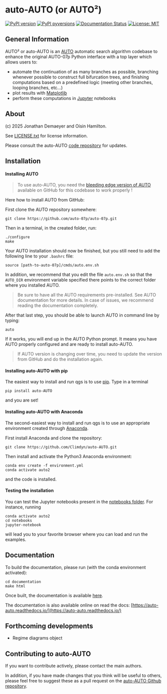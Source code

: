 
auto-AUTO (or AUTO²)
====================

[![PyPI version](https://badge.fury.io/py/auto-auto.svg)](https://badge.fury.io/py/auto-auto)
[![PyPI pyversions](https://img.shields.io/pypi/pyversions/auto-auto.svg)](https://pypi.org/project/auto-auto/)
[![Documentation Status](https://readthedocs.org/projects/auto-auto/badge/?version=latest)](https://auto-auto.readthedocs.io/en/latest/?badge=latest)
[![License: MIT](https://img.shields.io/badge/License-MIT-yellow.svg)](https://opensource.org/licenses/MIT)

General Information
-------------------

AUTO² or auto-AUTO is an [AUTO](https://github.com/auto-07p/auto-07p) automatic search algorithm codebase
to enhance the original AUTO-07p Python interface with a top layer which allows users to:

* automate the continuation of as many branches as possible, branching whenever possible to construct full
  bifurcation trees, and finishing computations based on a predefined logic
  (meeting other branches, looping branches, etc...)
* plot results with [Matplotlib](https://matplotlib.org)
* perform these computations in [Jupyter](https://jupyter.org) notebooks

About
-----

(c) 2025 Jonathan Demaeyer and Oísin Hamilton. 

See [LICENSE.txt](https://raw.githubusercontent.com/Climdyn/auto-AUTO/master/LICENSE.txt) for license information.

Please consult the auto-AUTO [code repository](http://www.github.com/Climdyn/auto-AUTO) for updates.

Installation
------------

#### Installing AUTO

> To use auto-AUTO, you need the [bleeding edge version of AUTO](https://github.com/auto-07p/auto-07p) available 
> on GitHub for this codebase to work properly !

Here how to install AUTO from GitHub:

First clone the AUTO repository somewhere:

    git clone https://github.com/auto-07p/auto-07p.git

Then in a terminal, in the created folder, run:

    ./configure
    make

Your AUTO installation should now be finished, but you still need to add the 
following line to your `.bashrc` file:

    source [path-to-auto-07p]/cmds/auto.env.sh

In addition, we recommend that you edit the file `auto.env.sh` so that the `AUTO_DIR` environment 
variable specified there points to the correct folder where you installed AUTO.

 > Be sure to have all the AUTO requirements pre-installed. See AUTO documentation for 
> more details. In case of issues, we recommend reading the documentation completely.

After that last step, you should be able to launch AUTO in command line by typing:

    auto

If it works, you will end up in the AUTO Python prompt.
It means you have AUTO properly configured and are ready to install auto-AUTO.

> If AUTO version is changing over time, you need to update the version from GitHub and do
> the installation again.

#### Installing auto-AUTO with pip

The easiest way to install and run qgs is to use [pip](https://pypi.org/).
Type in a terminal

    pip install auto-AUTO

and you are set!

#### Installing auto-AUTO with Anaconda

The second-easiest way to install and run qgs is to use an appropriate 
environment created through [Anaconda](https://www.anaconda.com/).

First install Anaconda and clone the repository:

    git clone https://github.com/Climdyn/auto-AUTO.git

Then install and activate the Python3 Anaconda environment:

    conda env create -f environment.yml
    conda activate auto2

and the code is installed. 


#### Testing the installation

You can test the Jupyter notebooks present in the 
[notebooks folder](./notebooks).
For instance, running

    conda activate auto2
    cd notebooks
    jupyter-notebook

will lead you to your favorite browser where you can load and run the examples.

Documentation
-------------

To build the documentation, please run (with the conda environment activated):

    cd documentation
    make html

Once built, the documentation is available [here](./documentation/build/html/index.html).

The documentation is also available online on read the docs: [https://auto-auto.readthedocs.io/](https://auto-auto.readthedocs.io/)

Forthcoming developments
------------------------

* Regime diagrams object

Contributing to auto-AUTO
-------------------------

If you want to contribute actively, please contact the main authors.

In addition, if you have made changes that you think will be useful to others, please feel free to suggest these as a pull request on the [auto-AUTO Github repository](https://github.com/Climdyn/auto-AUTO).
